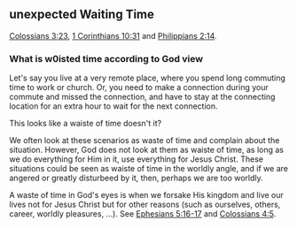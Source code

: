 ## unexpected Waiting Time

[Colossians 3:23](https://www.biblegateway.com/passage/?search=Colossians+3%3A23-24&version=NKJV), [1 Corinthians 10:31](https://www.biblegateway.com/passage/?search=1%20Corinthians%2010%3A31&version=NKJV) and [Philippians 2:14](https://www.biblegateway.com/passage/?search=Philippians+2%3A14&version=NLT).

### What is w0isted time according to God view

Let's say you live at a very remote place, where you spend long commuting time to work or church. Or, you need to make a connection during your commute and missed the connection, and have to stay at the connecting location for an extra hour to wait for the next connection.

This looks like a waiste of time doesn't it?

We often look at these scenarios as waste of time and complain about the situation. However, God does not look at them as waiste of time, as long as we do everything for Him in it, use everything for Jesus Christ.
These situations could be seen as waiste of time in the worldly angle, and if we are angered or greatly disturbeed by it, then, perhaps we are too worldly. 

A waste of time in God's eyes is when we forsake His kingdom and live our lives not for Jesus Christ but for other reasons (such as ourselves, others, career, worldly pleasures, ...). See [Ephesians 5:16-17](https://www.biblegateway.com/passage/?search=Ephesians%205%3A16-17&version=NKJV) and [Colossians 4:5](https://www.biblegateway.com/passage/?search=Colossians+4%3A5&version=NKJV).
